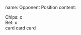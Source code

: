 name: 
Opponent Position
content:
<div>Chips: x</div>
<div>Bet: x</div>
<span>card</span>
<span>card</span>
<span>card</span>
